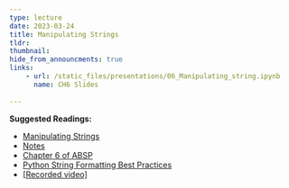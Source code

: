```yaml
---
type: lecture
date: 2023-03-24
title: Manipulating Strings
tldr: 
thumbnail: 
hide_from_announcments: true
links: 
    - url: /static_files/presentations/06_Manipulating_string.ipynb
      name: CH6 Slides 
      
---
```

**Suggested Readings:**
- [Manipulating Strings](https://github.com/phonchi/nsysu-math106A/blob/master/static_files/presentations/06_Manipulating_string.ipynb)
- [Notes](https://hackmd.io/@phonchi/programming-ch6)
- [Chapter 6 of ABSP](https://automatetheboringstuff.com/2e/chapter6/)
- [Python String Formatting Best Practices](https://realpython.com/python-string-formatting/#toc)
- [[Recorded video]](https://youtube.com/playlist?list=PLHNZtBNWQ-85WHwV-6fMYxgJAmFi9jvm-)

